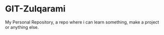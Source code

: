 # GIT-Zulqarami
My Personal Repository, a repo where i can learn something, make a project or anything else.
